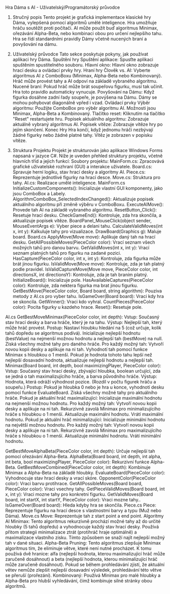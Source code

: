 Hra Dáma s AI - Uživatelský/Programátorský průvodce
1. Stručný popis
Tento projekt je grafická implementace klasické hry Dáma, vylepšená pomocí algoritmů umělé inteligence. Hra umožňuje hráču soutěžit proti počítači. AI může použít buď algoritmus Minimax, ořezávání Alpha-Beta, nebo kombinaci obou pro určení nejlepšího tahu. Hra se řídí standardními pravidly Dámy včetně nucených braní a povyšování na dámu.

2. Uživatelský průvodce
Tato sekce poskytuje pokyny, jak používat aplikaci hry Dáma.
Spuštění hry
Spuštění aplikace: Spusťte aplikaci spuštěním spustitelného souboru.
Hlavní okno: Hlavní okno zobrazuje hrací desku a ovládací prvky hry.
Hraní hry
Člověk vs. AI: Vyberte algoritmus AI z ComboBoxu (Minimax, Alpha-Beta nebo Kombinovaný). Hráč může provést tahy a AI odpoví na základě vybraného algoritmu.
Nucené braní: Pokud hráč může brát soupeřovu figurku, musí tak učinit. Hra toto pravidlo automaticky vynucuje.
Povyšování na Dámu: Když figurka dosáhne zadní řady soupeře, je povýšena na Dámu. Dámy se mohou pohybovat diagonálně vpřed i vzad.
Ovládací prvky
Výběr algoritmu: Použijte ComboBox pro výběr algoritmu AI. Možnosti jsou Minimax, Alpha-Beta a Kombinovaný.
Tlačítko reset: Kliknutím na tlačítko "Reset" restartujete hru.
Popisek aktuálního algoritmu: Zobrazuje aktuálně vybraný algoritmus AI.
Popisek vítěze: Zobrazuje vítěze hry po jejím skončení.
Konec Hry
Hra končí, když jednomu hráči nezbývají žádné figurky nebo žádné platné tahy. Vítěz je zobrazen v popisku vítěze.




3. Struktura Projektu
Projekt je strukturován jako aplikace Windows Forms napsaná v jazyce C#. Níže je uveden přehled struktury projektu, včetně hlavních tříd a jejich funkcí:
Soubory projektu:
MainForm.cs: Zpracovává grafické uživatelské rozhraní (GUI) a interakce uživatele.
Board.cs: Spravuje herní logiku, stav hrací desky a algoritmy AI.
Piece.cs: Reprezentuje jednotlivé figurky na hrací desce.
Move.cs: Struktura pro tahy.
AI.cs: Realizace umělé inteligence.
MainForm.cs
InitializeCustomComponents(): Inicializuje vlastní GUI komponenty, jako jsou ComboBox a Labely.
AlgorithmComboBox_SelectedIndexChanged(): Aktualizuje popisek aktuálního algoritmu při změně výběru v ComboBoxu.
ExecuteAIMove(): Provede tah AI na základě vybraného algoritmu.
ResetButton_Click(): Resetuje hrací desku.
CheckGameEnd(): Kontroluje, zda hra skončila, a aktualizuje popisek vítěze.
BoardPanel_MouseClick(object sender, MouseEventArgs e): Vyber piece a delani tahu.
CalculateValidMoves(int x, int y): Kalkuluje tahy pro vizualizace.
DrawBoard(Graphics g): Maluje board.
Board.cs
ApplyMove(Move move): Aplikuje daný tah na hrací desku.
GetAllPossibleMoves(PieceColor color): Vrací seznam všech možných tahů pro danou barvu.
GetValidMoves(int x, int y): Vrací seznam platných tahů pro figurku na zadané pozici.
HasCapture(PieceColor color, int x, int y): Kontroluje, zda figurka může brát jinou figurku.
IsValidMove(Move move): Kontroluje, zda je tah platný podle pravidel.
IsValidCaptureMove(Move move, PieceColor color, int directionsX, int directionsY): Kontroluje, zda je tah braním platný.
InitializeBoard(): Inicializuje pole.
HasAvailableCaptures(PieceColor color): Kontroluje, zda nektera figurka ma brat jinou figurku.
GetBestMove(PieceColor color, Board board, string algorithm): Pouziva metody z AI.cs pro vyber tahu.
IsGameOver(Board board): Vraci kdy hra se skoncila.
GetWinner(): Vraci kdo vyhral.
CountPieces(PieceColor color): Pocita figurky u kazdeho hrace.
Reset(): Resetuje pole.

AI.cs
GetBestMoveMinimax(PieceColor color, int depth): 
Vstup: Současný stav hrací desky a barva hráče, který je na tahu.
Výstup: Nejlepší tah, který může hráč provést.
Postup:
Nastaví hloubku hledání na 5 (což určuje, kolik tahů dopředu se algoritmus podívá).
Inicializuje nejlepší hodnotu (bestValue) na nejmenší možnou hodnotu a nejlepší tah (bestMove) na null.
Získá všechny možné tahy pro daného hráče.
Pro každý možný tah:
Vytvoří novou kopii desky a aplikuje na ni tah.
Vyhodnotí tah pomocí funkce Minimax s hloubkou o 1 menší.
Pokud je hodnota tohoto tahu lepší než nejlepší dosavadní hodnota, aktualizuje nejlepší hodnotu a nejlepší tah.
Minimax(Board board, int depth, bool maximizingPlayer, PieceColor color): 
Vstup: Současný stav hrací desky, zbývající hloubka, boolean určující, zda se jedná o tah maximalizujícího hráče, a barva původního hráče.
Výstup: Hodnota, která odráží výhodnost pozice. (Rozdíl v počtu figurek hráču a soupeřu.)
Postup:
Pokud je hloubka 0 nebo je hra u konce, vyhodnotí desku pomocí funkce EvaluateBoard.
Získá všechny možné tahy pro aktuálního hráče.
Pokud je aktuální hráč maximalizující:
Inicializuje maximální hodnotu na nejmenší možnou hodnotu.
Pro každý možný tah:
Vytvoří novou kopii desky a aplikuje na ni tah.
Rekurzivně zavolá Minimax pro minimalizujícího hráče s hloubkou o 1 menší.
Aktualizuje maximální hodnotu.
Vrátí maximální hodnotu.
Pokud je aktuální hráč minimalizující:
Inicializuje minimální hodnotu na největší možnou hodnotu.
Pro každý možný tah:
Vytvoří novou kopii desky a aplikuje na ni tah.
Rekurzivně zavolá Minimax pro maximalizujícího hráče s hloubkou o 1 menší.
Aktualizuje minimální hodnotu.
Vrátí minimální hodnotu.

GetBestMoveAlphaBeta(PieceColor color, int depth): Určuje nejlepší tah pomocí ořezávání Alpha-Beta.
AlphaBeta(Board board, int depth, int alpha, int beta, bool maximizingPlayer, PieceColor color): Rekurzivní funkce Alpha-Beta.
GetBestMoveCombined(PieceColor color, int depth): Kombinuje Minimax a Alpha-Beta na základě hloubky.
EvaluateBoard(PieceColor color): Vyhodnocuje stav hrací desky a vrací skóre.
OpponentColor(PieceColor color): Vraci barvu protihrace.
GetAllPossibleMoves(Board board, PieceColor color): Vraci vsechny tahy.
GetPieceValidMoves(Board board, int x, int y): Vraci mozne tahy pro konkretni figurku.
GetValidMoves(Board board, int startX, int startY, PieceColor color): Vraci mozne tahy..
IsGameOver(Board board): Hleda kdyby hra se skončila.
Piece.cs
Piece: Reprezentuje figurku na hrací desce s vlastnostmi barvy a typu (Muž nebo Dáma).
Move.cs
Move: Reprezentuje tah z start point a end point.
Algoritmy AI
Minimax: Tento algoritmus rekurzivně prochází možné tahy až do určité hloubky (5 tahů dopředu) a vyhodnocuje každý stav hrací desky. Používá přitom strategii minimalizace ztrát (protihráč hraje optimálně) a maximalizace vlastního zisku. Tímto způsobem se snaží najít nejlepší možný tah v dané situaci.
Alpha-Beta Pruning: Tento algoritmus zlepšuje Minimax algoritmus tím, že eliminuje větve, které není nutné procházet. K tomu používá dvě hranice: alfa (nejlepší hodnota, kterou maximalizující hráč může zaručeně dosáhnout) a beta (nejlepší hodnota, kterou minimalizující hráč může zaručeně dosáhnout). Pokud se během prohledávání zjistí, že aktuální větev nemůže zlepšit nejlepší dosavadní výsledek, prohledávání této větve se přeruší (prořezání).
Kombinovaný: Používá Minimax pro malé hloubky a Alpha-Beta pro hlubší vyhledávání, čímž kombinuje silné stránky obou algoritmů.

